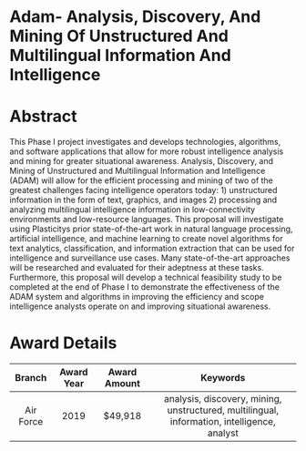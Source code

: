 
Adam- Analysis, Discovery, And Mining Of Unstructured And Multilingual Information And Intelligence
===================================================================================================

# Abstract


This Phase I project investigates and develops technologies, algorithms, and software applications that allow for more robust intelligence analysis and mining for greater situational awareness. Analysis, Discovery, and Mining of Unstructured and Multilingual Information and Intelligence (ADAM) will allow for the efficient processing and mining of two of the greatest challenges facing intelligence operators today: 1) unstructured information in the form of text, graphics, and images 2) processing and analyzing multilingual intelligence information in low-connectivity environments and low-resource languages. This proposal will investigate using Plasticitys prior state-of-the-art work in natural language processing, artificial intelligence, and machine learning to create novel algorithms for text analytics, classification, and information extraction that can be used for intelligence and surveillance use cases. Many state-of-the-art approaches will be researched and evaluated for their adeptness at these tasks. Furthermore, this proposal will develop a technical feasibility study to be completed at the end of Phase I to demonstrate the effectiveness of the ADAM system and algorithms in improving the efficiency and scope intelligence analysts operate on and improving situational awareness.  

# Award Details

|Branch|Award Year|Award Amount|Keywords|
| :---: | :---: | :---: | :---: |
|Air Force|2019|$49,918|analysis, discovery, mining, unstructured, multilingual, information, intelligence, analyst|
